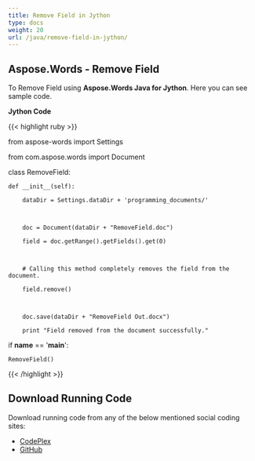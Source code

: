 ```yaml
---
title: Remove Field in Jython
type: docs
weight: 20
url: /java/remove-field-in-jython/
---
```


## **Aspose.Words - Remove Field**
To Remove Field using **Aspose.Words Java for Jython**. Here you can see sample code.

**Jython Code**

{{< highlight ruby >}}

 from aspose-words import Settings

from com.aspose.words import Document

class RemoveField:

    def __init__(self):

        dataDir = Settings.dataDir + 'programming_documents/'



        doc = Document(dataDir + "RemoveField.doc")

        field = doc.getRange().getFields().get(0)



        # Calling this method completely removes the field from the document.

        field.remove()



        doc.save(dataDir + "RemoveField Out.docx")

        print "Field removed from the document successfully."

if __name__ == '__main__':        

    RemoveField()

{{< /highlight >}}
## **Download Running Code**
Download running code from any of the below mentioned social coding sites:

- [CodePlex](https://asposewordsjavajython.codeplex.com/releases/view/619260)
- [GitHub](https://github.com/aspose-words/Aspose.Words-for-Java/releases/tag/Aspose.Words_Java_for_Jython-v1.0.0)
